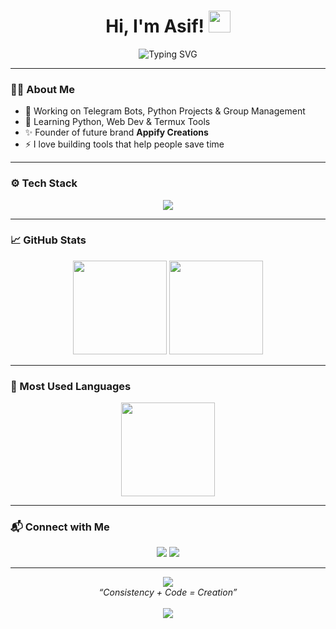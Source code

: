 <h1 align="center">Hi, I'm Asif! <img src="https://media.giphy.com/media/hvRJCLFzcasrR4ia7z/giphy.gif" width="35"></h1>

<p align="center">
  <img src="https://readme-typing-svg.demolab.com?font=Fira+Code&size=24&pause=1000&color=F75C7E&center=true&vCenter=true&width=450&lines=Python+Learner+%26+Bot+Developer;Automation+Fan+%7C+Creative+Thinker;Always+Learning+Something+New!" alt="Typing SVG" />
</p>

---

### 👨‍💻 About Me

- 🔭 Working on Telegram Bots, Python Projects & Group Management
- 🌱 Learning Python, Web Dev & Termux Tools
- ✨ Founder of future brand **Appify Creations**
- ⚡ I love building tools that help people save time

---

### ⚙️ Tech Stack

<p align="center">
  <img src="https://skillicons.dev/icons?i=python,html,css,js,github,git,linux,termux&theme=light" />
</p>

---

### 📈 GitHub Stats

<p align="center">
  <img src="https://github-readme-stats.vercel.app/api?username=Asif23r&show_icons=true&theme=tokyonight&hide_title=true&count_private=true" height="150" />
  <img src="https://github-readme-streak-stats.herokuapp.com/?user=Asif23r&theme=tokyonight" height="150" />
</p>

---

### 🧠 Most Used Languages

<p align="center">
  <img src="https://github-readme-stats.vercel.app/api/top-langs/?username=Asif23r&layout=compact&theme=tokyonight" height="150" />
</p>

---

### 📬 Connect with Me

<p align="center">
  <a href="https://t.me/RaazXdev"><img src="https://img.shields.io/badge/Telegram-blue?style=for-the-badge&logo=telegram" /></a>
  <a href="mailto:mdasifraza801110@gmail.com"><img src="https://img.shields.io/badge/Email-D14836?style=for-the-badge&logo=gmail&logoColor=white" /></a>
</p>

---

<p align="center">
  <img src="https://raw.githubusercontent.com/andreasbm/readme/master/assets/lines/colored.png" />
  <br>
  <i>“Consistency + Code = Creation”</i>
  <br><br>
  <img src="https://raw.githubusercontent.com/andreasbm/readme/master/assets/lines/colored.png" />
</p>
